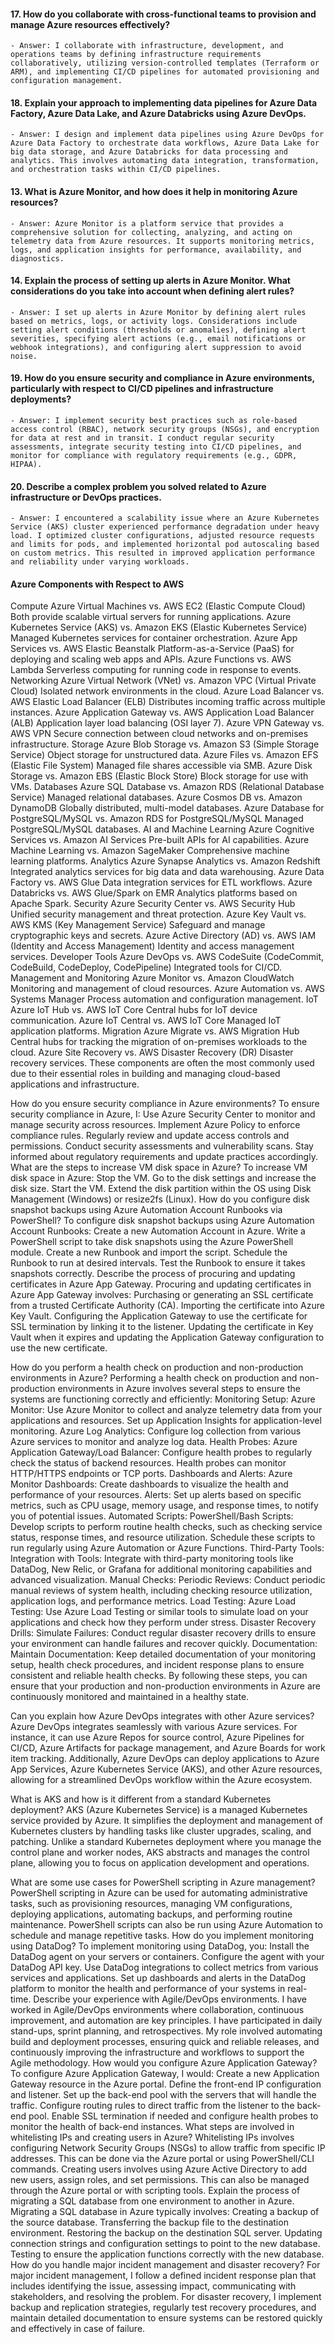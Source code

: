 
#### 17. **How do you collaborate with cross-functional teams to provision and manage Azure resources effectively?**
    - Answer: I collaborate with infrastructure, development, and operations teams by defining infrastructure requirements collaboratively, utilizing version-controlled templates (Terraform or ARM), and implementing CI/CD pipelines for automated provisioning and configuration management.

#### 18. **Explain your approach to implementing data pipelines for Azure Data Factory, Azure Data Lake, and Azure Databricks using Azure DevOps.**
    - Answer: I design and implement data pipelines using Azure DevOps for Azure Data Factory to orchestrate data workflows, Azure Data Lake for big data storage, and Azure Databricks for data processing and analytics. This involves automating data integration, transformation, and orchestration tasks within CI/CD pipelines.
#### 13. **What is Azure Monitor, and how does it help in monitoring Azure resources?**
    - Answer: Azure Monitor is a platform service that provides a comprehensive solution for collecting, analyzing, and acting on telemetry data from Azure resources. It supports monitoring metrics, logs, and application insights for performance, availability, and diagnostics.

#### 14. **Explain the process of setting up alerts in Azure Monitor. What considerations do you take into account when defining alert rules?**
    - Answer: I set up alerts in Azure Monitor by defining alert rules based on metrics, logs, or activity logs. Considerations include setting alert conditions (thresholds or anomalies), defining alert severities, specifying alert actions (e.g., email notifications or webhook integrations), and configuring alert suppression to avoid noise.


#### 19. **How do you ensure security and compliance in Azure environments, particularly with respect to CI/CD pipelines and infrastructure deployments?**
    - Answer: I implement security best practices such as role-based access control (RBAC), network security groups (NSGs), and encryption for data at rest and in transit. I conduct regular security assessments, integrate security testing into CI/CD pipelines, and monitor for compliance with regulatory requirements (e.g., GDPR, HIPAA).

#### 20. **Describe a complex problem you solved related to Azure infrastructure or DevOps practices.**
    - Answer: I encountered a scalability issue where an Azure Kubernetes Service (AKS) cluster experienced performance degradation under heavy load. I optimized cluster configurations, adjusted resource requests and limits for pods, and implemented horizontal pod autoscaling based on custom metrics. This resulted in improved application performance and reliability under varying workloads.



#### Azure Components with Respect to AWS
Compute
Azure Virtual Machines vs. AWS EC2 (Elastic Compute Cloud)
Both provide scalable virtual servers for running applications.
Azure Kubernetes Service (AKS) vs. Amazon EKS (Elastic Kubernetes Service)
Managed Kubernetes services for container orchestration.
Azure App Services vs. AWS Elastic Beanstalk
Platform-as-a-Service (PaaS) for deploying and scaling web apps and APIs.
Azure Functions vs. AWS Lambda
Serverless computing for running code in response to events.
Networking
Azure Virtual Network (VNet) vs. Amazon VPC (Virtual Private Cloud)
Isolated network environments in the cloud.
Azure Load Balancer vs. AWS Elastic Load Balancer (ELB)
Distributes incoming traffic across multiple instances.
Azure Application Gateway vs. AWS Application Load Balancer (ALB)
Application layer load balancing (OSI layer 7).
Azure VPN Gateway vs. AWS VPN
Secure connection between cloud networks and on-premises infrastructure.
Storage
Azure Blob Storage vs. Amazon S3 (Simple Storage Service)
Object storage for unstructured data.
Azure Files vs. Amazon EFS (Elastic File System)
Managed file shares accessible via SMB.
Azure Disk Storage vs. Amazon EBS (Elastic Block Store)
Block storage for use with VMs.
Databases
Azure SQL Database vs. Amazon RDS (Relational Database Service)
Managed relational databases.
Azure Cosmos DB vs. Amazon DynamoDB
Globally distributed, multi-model databases.
Azure Database for PostgreSQL/MySQL vs. Amazon RDS for PostgreSQL/MySQL
Managed PostgreSQL/MySQL databases.
AI and Machine Learning
Azure Cognitive Services vs. Amazon AI Services
Pre-built APIs for AI capabilities.
Azure Machine Learning vs. Amazon SageMaker
Comprehensive machine learning platforms.
Analytics
Azure Synapse Analytics vs. Amazon Redshift
Integrated analytics services for big data and data warehousing.
Azure Data Factory vs. AWS Glue
Data integration services for ETL workflows.
Azure Databricks vs. AWS Glue/Spark on EMR
Analytics platforms based on Apache Spark.
Security
Azure Security Center vs. AWS Security Hub
Unified security management and threat protection.
Azure Key Vault vs. AWS KMS (Key Management Service)
Safeguard and manage cryptographic keys and secrets.
Azure Active Directory (AD) vs. AWS IAM (Identity and Access Management)
Identity and access management services.
Developer Tools
Azure DevOps vs. AWS CodeSuite (CodeCommit, CodeBuild, CodeDeploy, CodePipeline)
Integrated tools for CI/CD.
Management and Monitoring
Azure Monitor vs. Amazon CloudWatch
Monitoring and management of cloud resources.
Azure Automation vs. AWS Systems Manager
Process automation and configuration management.
IoT
Azure IoT Hub vs. AWS IoT Core
Central hubs for IoT device communication.
Azure IoT Central vs. AWS IoT Core
Managed IoT application platforms.
Migration
Azure Migrate vs. AWS Migration Hub
Central hubs for tracking the migration of on-premises workloads to the cloud.
Azure Site Recovery vs. AWS Disaster Recovery (DR)
Disaster recovery services.
These components are often the most commonly used due to their essential roles in building and managing cloud-based applications and infrastructure.


How do you ensure security compliance in Azure environments?
To ensure security compliance in Azure, I:
Use Azure Security Center to monitor and manage security across resources.
Implement Azure Policy to enforce compliance rules.
Regularly review and update access controls and permissions.
Conduct security assessments and vulnerability scans.
Stay informed about regulatory requirements and update practices accordingly.
What are the steps to increase VM disk space in Azure?
To increase VM disk space in Azure:
Stop the VM.
Go to the disk settings and increase the disk size.
Start the VM.
Extend the disk partition within the OS using Disk Management (Windows) or resize2fs (Linux).
How do you configure disk snapshot backups using Azure Automation Account Runbooks via PowerShell?
To configure disk snapshot backups using Azure Automation Account Runbooks:
Create a new Automation Account in Azure.
Write a PowerShell script to take disk snapshots using the Azure PowerShell module.
Create a new Runbook and import the script.
Schedule the Runbook to run at desired intervals.
Test the Runbook to ensure it takes snapshots correctly.
Describe the process of procuring and updating certificates in Azure App Gateway.
Procuring and updating certificates in Azure App Gateway involves:
Purchasing or generating an SSL certificate from a trusted Certificate Authority (CA).
Importing the certificate into Azure Key Vault.
Configuring the Application Gateway to use the certificate for SSL termination by linking it to the listener.
Updating the certificate in Key Vault when it expires and updating the Application Gateway configuration to use the new certificate.

How do you perform a health check on production and non-production environments in Azure?
Performing a health check on production and non-production environments in Azure involves several steps to ensure the systems are functioning correctly and efficiently:
Monitoring Setup:
Azure Monitor: Use Azure Monitor to collect and analyze telemetry data from your applications and resources. Set up Application Insights for application-level monitoring.
Azure Log Analytics: Configure log collection from various Azure services to monitor and analyze log data.
Health Probes:
Azure Application Gateway/Load Balancer: Configure health probes to regularly check the status of backend resources. Health probes can monitor HTTP/HTTPS endpoints or TCP ports.
Dashboards and Alerts:
Azure Monitor Dashboards: Create dashboards to visualize the health and performance of your resources.
Alerts: Set up alerts based on specific metrics, such as CPU usage, memory usage, and response times, to notify you of potential issues.
Automated Scripts:
PowerShell/Bash Scripts: Develop scripts to perform routine health checks, such as checking service status, response times, and resource utilization. Schedule these scripts to run regularly using Azure Automation or Azure Functions.
Third-Party Tools:
Integration with Tools: Integrate with third-party monitoring tools like DataDog, New Relic, or Grafana for additional monitoring capabilities and advanced visualization.
Manual Checks:
Periodic Reviews: Conduct periodic manual reviews of system health, including checking resource utilization, application logs, and performance metrics.
Load Testing:
Azure Load Testing: Use Azure Load Testing or similar tools to simulate load on your applications and check how they perform under stress.
Disaster Recovery Drills:
Simulate Failures: Conduct regular disaster recovery drills to ensure your environment can handle failures and recover quickly.
Documentation:
Maintain Documentation: Keep detailed documentation of your monitoring setup, health check procedures, and incident response plans to ensure consistent and reliable health checks.
By following these steps, you can ensure that your production and non-production environments in Azure are continuously monitored and maintained in a healthy state.


Can you explain how Azure DevOps integrates with other Azure services?
Azure DevOps integrates seamlessly with various Azure services. For instance, it can use Azure Repos for source control, Azure Pipelines for CI/CD, Azure Artifacts for package management, and Azure Boards for work item tracking. Additionally, Azure DevOps can deploy applications to Azure App Services, Azure Kubernetes Service (AKS), and other Azure resources, allowing for a streamlined DevOps workflow within the Azure ecosystem.



What is AKS and how is it different from a standard Kubernetes deployment?
AKS (Azure Kubernetes Service) is a managed Kubernetes service provided by Azure. It simplifies the deployment and management of Kubernetes clusters by handling tasks like cluster upgrades, scaling, and patching. Unlike a standard Kubernetes deployment where you manage the control plane and worker nodes, AKS abstracts and manages the control plane, allowing you to focus on application development and operations.


What are some use cases for PowerShell scripting in Azure management?
PowerShell scripting in Azure can be used for automating administrative tasks, such as provisioning resources, managing VM configurations, deploying applications, automating backups, and performing routine maintenance. PowerShell scripts can also be run using Azure Automation to schedule and manage repetitive tasks.
How do you implement monitoring using DataDog?
To implement monitoring using DataDog, you:
Install the DataDog agent on your servers or containers.
Configure the agent with your DataDog API key.
Use DataDog integrations to collect metrics from various services and applications.
Set up dashboards and alerts in the DataDog platform to monitor the health and performance of your systems in real-time.
Describe your experience with Agile/DevOps environments.
I have worked in Agile/DevOps environments where collaboration, continuous improvement, and automation are key principles. I have participated in daily stand-ups, sprint planning, and retrospectives. My role involved automating build and deployment processes, ensuring quick and reliable releases, and continuously improving the infrastructure and workflows to support the Agile methodology.
How would you configure Azure Application Gateway?
To configure Azure Application Gateway, I would:
Create a new Application Gateway resource in the Azure portal.
Define the front-end IP configuration and listener.
Set up the back-end pool with the servers that will handle the traffic.
Configure routing rules to direct traffic from the listener to the back-end pool.
Enable SSL termination if needed and configure health probes to monitor the health of back-end instances.
What steps are involved in whitelisting IPs and creating users in Azure?
Whitelisting IPs involves configuring Network Security Groups (NSGs) to allow traffic from specific IP addresses. This can be done via the Azure portal or using PowerShell/CLI commands. Creating users involves using Azure Active Directory to add new users, assign roles, and set permissions. This can also be managed through the Azure portal or with scripting tools.
Explain the process of migrating a SQL database from one environment to another in Azure.
Migrating a SQL database in Azure typically involves:
Creating a backup of the source database.
Transferring the backup file to the destination environment.
Restoring the backup on the destination SQL server.
Updating connection strings and configuration settings to point to the new database.
Testing to ensure the application functions correctly with the new database.
How do you handle major incident management and disaster recovery?
For major incident management, I follow a defined incident response plan that includes identifying the issue, assessing impact, communicating with stakeholders, and resolving the problem. For disaster recovery, I implement backup and replication strategies, regularly test recovery procedures, and maintain detailed documentation to ensure systems can be restored quickly and effectively in case of failure.





